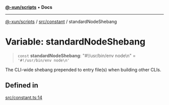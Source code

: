[**@-xun/scripts**](../../../README.md) • **Docs**

***

[@-xun/scripts](../../../README.md) / [src/constant](../README.md) / standardNodeShebang

# Variable: standardNodeShebang

> `const` **standardNodeShebang**: "#!/usr/bin/env node\n" = `'#!/usr/bin/env node\n'`

The CLI-wide shebang prepended to entry file(s) when building other CLIs.

## Defined in

[src/constant.ts:14](https://github.com/Xunnamius/xscripts/blob/05e56e787e73d42855fcd3ce10aff7f8f6e6c4c7/src/constant.ts#L14)
